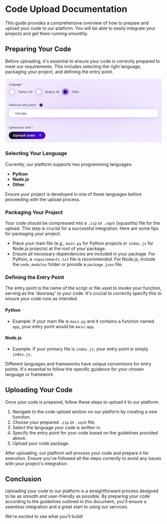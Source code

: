 # Code Upload Documentation

This guide provides a comprehensive overview of how to prepare and upload your code to our platform. You will be able to easily integrate your projects and get them running smoothly.

## Preparing Your Code

Before uploading, it's essential to ensure your code is correctly prepared to meet our requirements. This includes selecting the right language, packaging your project, and defining the entry point.

![Execute Code](../../assets/images/execute_code/upload.png)

### Selecting Your Language

Currently, our platform supports two programming languages:

- **Python**
- **Node.js**
- **Other**

Ensure your project is developed in one of these languages before proceeding with the upload process.

### Packaging Your Project

Your code should be compressed into a `.zip` or `.sqsh` (squashfs) file for the upload. This step is crucial for a successful integration. Here are some tips for packaging your project:

- Place your main file (e.g., `main.py` for Python projects or `index.js` for Node.js projects) at the root of your package.
- Ensure all necessary dependencies are included in your package. For Python, a `requirements.txt` file is recommended. For Node.js, include the `node_modules` folder or provide a `package.json` file.

### Defining the Entry Point

The entry point is the name of the script or file used to invoke your function, serving as the 'doorway' to your code. It's crucial to correctly specify this to ensure your code runs as intended.

#### Python
- Example: If your main file is `main.py` and it contains a function named `app`, your entry point would be `main:app`.

#### Node.js
- Example: If your primary file is `index.js`, your entry point is simply `index.js`.

Different languages and frameworks have unique conventions for entry points. It's essential to follow the specific guidance for your chosen language or framework.

## Uploading Your Code

Once your code is prepared, follow these steps to upload it to our platform:

1. Navigate to the code upload section on our platform by creating a new function.
2. Choose your prepared `.zip` or `.sqsh` file.
3. Select the language your code is written in.
4. Specify the entry point for your code based on the guidelines provided above.
5. Upload your code package.

After uploading, our platform will process your code and prepare it for execution. Ensure you've followed all the steps correctly to avoid any issues with your project's integration.

## Conclusion

Uploading your code to our platform is a straightforward process designed to be as smooth and user-friendly as possible. By preparing your code according to the guidelines outlined in this document, you'll ensure a seamless integration and a great start to using our services. 

We're excited to see what you'll build!